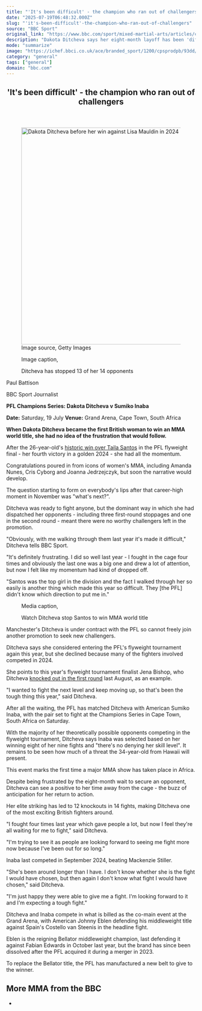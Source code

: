 ```yaml
---
title: "'It's been difficult' - the champion who ran out of challengers"
date: "2025-07-19T06:48:32.000Z"
slug: "'it's-been-difficult'-the-champion-who-ran-out-of-challengers"
source: "BBC Sport"
original_link: "https://www.bbc.com/sport/mixed-martial-arts/articles/cqjqxr9221xo"
description: "Dakota Ditcheva says her eight-month layoff has been 'difficult' as the Briton returns against Sumiko Inaba at the PFL Champions Series in Cape Town, South Africa on Saturday."
mode: "summarize"
image: "https://ichef.bbci.co.uk/ace/branded_sport/1200/cpsprodpb/93dd/live/de699060-63c6-11f0-8593-69390a0f393c.jpg"
category: "general"
tags: ["general"]
domain: "bbc.com"
---
```

<div id="readability-page-1" class="page"><div><main id="main-content" data-testid="main-content"><article id="urn-bbc-ares--article-cqjqxr9221xo"><header data-component="headline-block"><h2 id="main-heading" type="headline" tabindex="-1"><span role="text">'It's been difficult' - the champion who ran out of challengers</span></h2></header><div data-component="image-block"><figure><p><span><picture><source srcset="https://ichef.bbci.co.uk/ace/standard/240/cpsprodpb/93dd/live/de699060-63c6-11f0-8593-69390a0f393c.jpg.webp 240w, https://ichef.bbci.co.uk/ace/standard/320/cpsprodpb/93dd/live/de699060-63c6-11f0-8593-69390a0f393c.jpg.webp 320w, https://ichef.bbci.co.uk/ace/standard/480/cpsprodpb/93dd/live/de699060-63c6-11f0-8593-69390a0f393c.jpg.webp 480w, https://ichef.bbci.co.uk/ace/standard/624/cpsprodpb/93dd/live/de699060-63c6-11f0-8593-69390a0f393c.jpg.webp 624w, https://ichef.bbci.co.uk/ace/standard/800/cpsprodpb/93dd/live/de699060-63c6-11f0-8593-69390a0f393c.jpg.webp 800w, https://ichef.bbci.co.uk/ace/standard/976/cpsprodpb/93dd/live/de699060-63c6-11f0-8593-69390a0f393c.jpg.webp 976w" type="image/webp"><img alt="Dakota Ditcheva before her win against Lisa Mauldin in 2024" src="https://ichef.bbci.co.uk/ace/standard/1024/cpsprodpb/93dd/live/de699060-63c6-11f0-8593-69390a0f393c.jpg" srcset="https://ichef.bbci.co.uk/ace/standard/240/cpsprodpb/93dd/live/de699060-63c6-11f0-8593-69390a0f393c.jpg 240w, https://ichef.bbci.co.uk/ace/standard/320/cpsprodpb/93dd/live/de699060-63c6-11f0-8593-69390a0f393c.jpg 320w, https://ichef.bbci.co.uk/ace/standard/480/cpsprodpb/93dd/live/de699060-63c6-11f0-8593-69390a0f393c.jpg 480w, https://ichef.bbci.co.uk/ace/standard/624/cpsprodpb/93dd/live/de699060-63c6-11f0-8593-69390a0f393c.jpg 624w, https://ichef.bbci.co.uk/ace/standard/800/cpsprodpb/93dd/live/de699060-63c6-11f0-8593-69390a0f393c.jpg 800w, https://ichef.bbci.co.uk/ace/standard/976/cpsprodpb/93dd/live/de699060-63c6-11f0-8593-69390a0f393c.jpg 976w" width="1024" height="576"></picture></span><span role="text"><span>Image source, </span>Getty Images</span></p><figcaption><span>Image caption, </span><p>Ditcheva has stopped 13 of her 14 opponents</p></figcaption></figure></div><div data-component="byline-block"><p>Paul Battison</p><p>BBC Sport Journalist</p></div><div data-component="text-block"><p><b>PFL Champions Series: Dakota Ditcheva v Sumiko Inaba</b></p><p><b>Date:</b> Saturday, 19 July <b>Venue:</b> Grand Arena, Cape Town, South Africa</p></div><div data-component="text-block"><p><b>When Dakota Ditcheva became the first British woman to win an MMA world title, she had no idea of the frustration that would follow.</b></p><p>After the 26-year-old's <a href="https://www.bbc.com/sport/mixed-martial-arts/articles/cz6j6x99lyqo">historic win over Taila Santos</a> in the PFL flyweight final - her fourth victory in a golden 2024 - she had all the momentum.</p><p>Congratulations poured in from icons of women's MMA, including Amanda Nunes, Cris Cyborg and Joanna Jedrzejczyk, but soon the narrative would develop.</p><p>The question starting to form on everybody's lips after that career-high moment in November was "what's next?".</p><p>Ditcheva was ready to fight anyone, but the dominant way in which she had dispatched her opponents - including three first-round stoppages and one in the second round - meant there were no worthy challengers left in the promotion.</p><p>"Obviously, with me walking through them last year it's made it difficult," Ditcheva tells BBC Sport.</p><p>"It's definitely frustrating. I did so well last year - I fought in the cage four times and obviously the last one was a big one and drew a lot of attention, but now I felt like my momentum had kind of dropped off.</p><p>"Santos was the top girl in the division and the fact I walked through her so easily is another thing which made this year so difficult. They [the PFL] didn't know which direction to put me in."</p></div><div data-component="media-block"><figure><figcaption><span>Media caption, </span><p>Watch Ditcheva stop Santos to win MMA world title</p></figcaption></figure></div><div data-component="text-block"><p>Manchester's Ditcheva is under contract with the PFL so cannot freely join another promotion to seek new challengers.</p><p>Ditcheva says she considered entering the PFL's flyweight tournament again this year, but she declined because many of the fighters involved competed in 2024.</p><p>She points to this year's flyweight tournament finalist Jena Bishop, who Ditcheva  <a href="https://www.bbc.com/sport/mixed-martial-arts/articles/c8868zxz2q9o">knocked out in the first round</a> last August, as an example.</p><p>"I wanted to fight the next level and keep moving up, so that's been the tough thing this year," said Ditcheva.</p></div><div data-component="text-block"><p>After all the waiting, the PFL has matched Ditcheva with American Sumiko Inaba, with the pair set to fight at the Champions Series in Cape Town, South Africa on Saturday.</p><p>With the majority of her theoretically possible opponents competing in the flyweight tournament, Ditcheva says Inaba was selected based on her winning eight of her nine fights and "there's no denying her skill level". It remains to be seen how much of a threat the 34-year-old from Hawaii will present.</p><p>This event marks the first time a major MMA show has taken place in Africa.</p><p>Despite being frustrated by the eight-month wait to secure an opponent, Ditcheva can see a positive to her time away from the cage - the buzz of anticipation for her return to action.</p><p>Her elite striking has led to 12 knockouts in 14 fights, making Ditcheva one of the most exciting British fighters around.</p><p>"I fought four times last year which gave people a lot, but now I feel they're all waiting for me to fight," said Ditcheva.</p><p>"I'm trying to see it as people are looking forward to seeing me fight more now because I've been out for so long."</p></div><div data-component="text-block"><p>Inaba last competed in September 2024, beating Mackenzie Stiller.</p><p>"She's been around longer than I have. I don't know whether she is the fight I would have chosen, but then again I don't know what fight I would have chosen," said Ditcheva.</p><p>"I'm just happy they were able to give me a fight. I'm looking forward to it and I'm expecting a tough fight."</p><p>Ditcheva and Inaba compete in what is billed as the co-main event at the Grand Arena, with American Johnny Eblen defending his middleweight title against Spain's Costello van Steenis in the headline fight.</p><p>Eblen is the reigning Bellator middleweight champion, last defending it against Fabian Edwards in October last year, but the brand has since been dissolved after the PFL acquired it during a merger in 2023.</p><p>To replace the Bellator title, the PFL has manufactured a new belt to give to the winner.</p></div><section data-component="links-block"><p><h2 type="normal">More MMA from the BBC</h2></p><ul role="list"><li></li></ul></section></article></main></div></div>